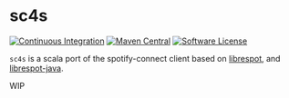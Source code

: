 # sc4s

[![Continuous Integration](https://github.com/RustedBones/sc4s/workflows/Continuous%20Integration/badge.svg?branch=master)](https://github.com/RustedBones/sc4s/actions?query=branch%3Amaster+workflow%3A"Continuous+Integration")
[![Maven Central](https://maven-badges.herokuapp.com/maven-central/fr.davit/sc4s_2.13/badge.svg)](https://maven-badges.herokuapp.com/maven-central/fr.davit/sc4s_2.13)
[![Software License](https://img.shields.io/badge/license-Apache%202-brightgreen.svg?style=flat)](LICENSE)

`sc4s` is a scala port of the spotify-connect client based on [librespot](https://github.com/librespot-org/librespot),
and [librespot-java](https://github.com/librespot-org/librespot-java).

WIP
